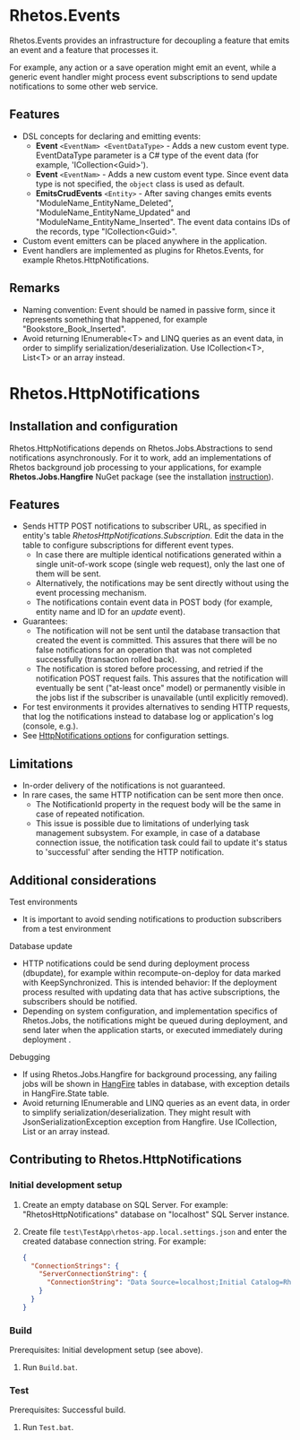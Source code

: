 # Rhetos.Events

Rhetos.Events provides an infrastructure for decoupling a feature that emits an event and a feature that processes it.

For example, any action or a save operation might emit an event, while a generic event handler might process event subscriptions to send update notifications to some other web service.

## Features

* DSL concepts for declaring and emitting events:
  * **Event** `<EventNam> <EventDataType>` -
    Adds a new custom event type.
    EventDataType parameter is a C# type of the event data (for example, 'ICollection\<Guid\>').
  * **Event** `<EventNam>` -
    Adds a new custom event type. Since event data type is not specified, the `object` class is used as default.
  * **EmitsCrudEvents** `<Entity>` -
    After saving changes emits events "ModuleName_EntityName_Deleted", "ModuleName_EntityName_Updated" and "ModuleName_EntityName_Inserted".
    The event data contains IDs of the records, type "ICollection\<Guid\>".
* Custom event emitters can be placed anywhere in the application.
* Event handlers are implemented as plugins for Rhetos.Events, for example Rhetos.HttpNotifications.

## Remarks

* Naming convention: Event should be named in passive form, since it represents something that happened, for example "Bookstore_Book_Inserted".
* Avoid returning IEnumerable\<T\> and LINQ queries as an event data, in order to simplify serialization/deserialization.
Use ICollection\<T\>, List\<T\> or an array instead.

# Rhetos.HttpNotifications

## Installation and configuration

Rhetos.HttpNotifications depends on Rhetos.Jobs.Abstractions to send notifications asynchronously.
For it to work, add an implementations of Rhetos background job processing to your applications,
for example **Rhetos.Jobs.Hangfire** NuGet package
(see the installation [instruction](https://github.com/Rhetos/Jobs/blob/master/Readme.md)).

## Features

* Sends HTTP POST notifications to subscriber URL, as specified in entity's table *RhetosHttpNotifications.Subscription*.
  Edit the data in the table to configure subscriptions for different event types.
  * In case there are multiple identical notifications generated within a single unit-of-work scope (single web request), only the last one of them will be sent.
  * Alternatively, the notifications may be sent directly without using the event processing mechanism.
  * The notifications contain event data in POST body (for example, entity name and ID for an *update* event).
* Guarantees:
  * The notification will not be sent until the database transaction that created the event is committed.
    This assures that there will be no false notifications for an operation that was not completed successfully (transaction rolled back).
  * The notification is stored before processing, and retried if the notification POST request fails.
    This assures that the notification will eventually be sent ("at-least once" model) or permanently
    visible in the jobs list if the subscriber is unavailable (until explicitly removed).
* For test environments it provides alternatives to sending HTTP requests,
  that log the notifications instead to database log or application's log (console, e.g.).
* See [HttpNotifications options](https://github.com/Rhetos/HttpNotifications/blob/main/src/Rhetos.HttpNotifications/HttpNotificationsOptions.cs) for configuration settings.

## Limitations

* In-order delivery of the notifications is not guaranteed.
* In rare cases, the same HTTP notification can be sent more then once.
  * The NotificationId property in the request body will be the same in case of repeated notification.
  * This issue is possible due to limitations of underlying task management subsystem. For example, in case of a database connection issue, the notification task could fail to update it's status to 'successful' after sending the HTTP notification.

## Additional considerations

Test environments

* It is important to avoid sending notifications to production subscribers from a test environment

Database update

* HTTP notifications could be send during deployment process (dbupdate),
  for example within recompute-on-deploy for data marked with KeepSynchronized.
  This is intended behavior: If the deployment process resulted with updating data that has active subscriptions,
  the subscribers should be notified.
* Depending on system configuration, and implementation specifics of Rhetos.Jobs, the notifications might be queued during deployment,
  and send later when the application starts, or executed immediately during deployment .

Debugging

* If using Rhetos.Jobs.Hangfire for background processing, any failing jobs will be shown in [HangFire](https://www.hangfire.io/) tables in database, with exception details in HangFire.State table.
* Avoid returning IEnumerable<T> and LINQ queries as an event data, in order to simplify serialization/deserialization.
  They might result with JsonSerializationException exception from Hangfire.
  Use ICollection<T>, List<T> or an array instead.

## Contributing to Rhetos.HttpNotifications

### Initial development setup

1. Create an empty database on SQL Server.
   For example: "RhetosHttpNotifications" database on "localhost" SQL Server instance.

2. Create file `test\TestApp\rhetos-app.local.settings.json` and enter the created database connection string.
   For example:

	```json
    {
      "ConnectionStrings": {
        "ServerConnectionString": {
          "ConnectionString": "Data Source=localhost;Initial Catalog=RhetosHttpNotifications;Integrated Security=SSPI;"
        }
      }
    }
	```

### Build

Prerequisites: Initial development setup (see above).

1. Run `Build.bat`.

### Test

Prerequisites: Successful build.

1. Run `Test.bat`.
